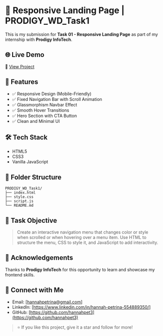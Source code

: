 # 🚀 Responsive Landing Page | PRODIGY_WD_Task1

This is my submission for **Task 01 - Responsive Landing Page** as part of my internship with **Prodigy InfoTech**.

## 🌐 Live Demo
🔗 [View Project](https://hannahpet3.github.io/PRODIGY_WD_Task1/)

## 📌 Features
- ✅ Responsive Design (Mobile-Friendly)
- ✅ Fixed Navigation Bar with Scroll Animation
- ✅ Glassmorphism Navbar Effect
- ✅ Smooth Hover Transitions
- ✅ Hero Section with CTA Button
- ✅ Clean and Minimal UI

## 🛠️ Tech Stack
- HTML5
- CSS3
- Vanilla JavaScript

## 📁 Folder Structure
```
PRODIGY_WD_Task1/
├── index.html
├── style.css
├── script.js
└── README.md
```

## 🎯 Task Objective
> Create an interactive navigation menu that changes color or style when scrolled or when hovering over a menu item. Use HTML to structure the menu, CSS to style it, and JavaScript to add interactivity.

## 🙏 Acknowledgements
Thanks to **Prodigy InfoTech** for this opportunity to learn and showcase my frontend skills.

## 🔗 Connect with Me
- Email: [hannahpetrina@gmail.com]
- LinkedIn: [https://www.linkedin.com/in/hannah-petrina-554889350/]
- GitHub: [https://github.com/hannahpet3](https://github.com/hannahpet3)

> ⭐ If you like this project, give it a star and follow for more!
